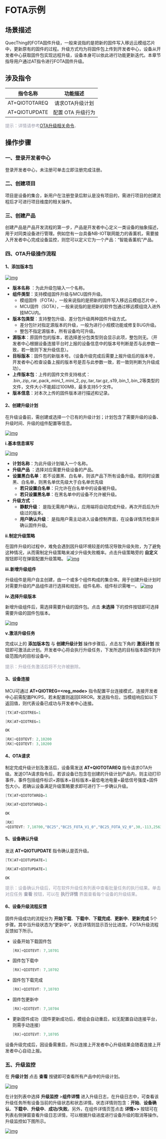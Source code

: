 # FOTA示例
## **场景描述**
QuecThing的FOTA固件升级，一般来说指的是把新的固件写入移远云模组芯片中，更新原有的固件的过程。升级方式均为将固件包上传到开发者中心，设备从开发者中心获取固件包实现远程升级，设备本身可以依此进行功能更新迭代。本章节指导用户通过AT指令进行FOTA固件升级。


## **涉及指令**

| 指令名称| 功能描述    |
|:--------:| :-------------:|
| AT+QIOTOTAREQ  | 请求OTA升级计划 |
| AT+QIOTUPDATE | 配置 OTA 升级行为 |


<font color=#999AAA >提示：详情请参考[OTA升级相关命令](/deviceDevelop/nb/AT/API/nb-at-05.md)。</font>

	
## **操作步骤**
### **一、登录开发者中心**
登录<a :href="toDevelopCenter()" target="_blank">开发者中心</a>，未注册可单击<a :href="toDevelopCenter('registerType')" target="_blank">立即注册</a>完成注册。
### **二、创建项目**

项目是设备的集合，新用户在注册登录后默认是没有项目的，需进行项目的创建流程后才可进行项目维度的相关操作。
### **三、创建产品** 

创建产品是产品开发流程的第一步，产品是开发者中心定义一类设备的抽象描述，用于对同类设备进行管理。例如您有一台具备NB-IOT联网能力的香薰机，需要接入开发者中心完成设备监控，则您可以定义它为一个产品：“智能香薰机”产品。
### **四、OTA升级操作流程**
#### **1、添加版本包**

<a data-fancybox title="img" href="/deviceDevelop/nb/AT/resource/03-1-1.png">![img](/deviceDevelop/nb/AT/resource/03-1-1.png)</a>

* __版本名称__ ：为此升级包输入一个名称。
* __组件类型__：支持模组固件升级与MCU固件升级。
	* 模组固件（FOTA），一般来说指的是把新的固件写入移远云模组芯片中 。
	* MCU固件（SOTA），一般来说指的是把新的软件包通过移远模组烧入进外挂MCU内。
* __版本包类型__：支持整包升级、差分包升级两种固件升级方式。
	* 差分包针对指定源版本的升级，一般为进行小规模功能或修复BUG升级。
	* 整包不指定源版本，所有设备均可升级。
* __源版本__：原固件包的版本，若选择差分包类型则会显示此项，整包则无。（开发者中心根据设备连接平台时上报的设备信息中的版本号判断是否与此参数一致，若一致则下发升级信息）。
* __目标版本__：固件包的新版本号。（设备升级完成后需要上报升级后的版本号，开发者中心检查设备上报的版本号是否与此参数一致，若一致则判断为升级成功）。
* __上传版本包__：上传的固件文件支持格式：
.bin,.zip,.rar,.pack,.mini_1,.mini_2,.py,.tar,.tar.gz,.s19,.bin_1,.bin_2等类型的文件，文件大小不能超过100MB，最多支持5个文件。
* __版本信息__：对本次上传的固件版本进行描述和记录。



#### **2、创建升级计划**

在升级设备前，需创建或选择一个已有的升级计划；计划包含了需要升级的设备、升级时间、升级的组件配置等信息。

<a data-fancybox title="img" href="/deviceDevelop/nb/AT/resource/03-1-2.png">![img](/deviceDevelop/nb/AT/resource/03-1-2.png)</a>

__i.基本信息填写__

<a data-fancybox title="img" href="/deviceDevelop/nb/AT/resource/03-1-3.png">![img](/deviceDevelop/nb/AT/resource/03-1-3.png)</a>


* __计划名称__：为此升级计划输入一个名称。
* __升级产品__ ：选择对应需要升级设备的产品。
* __设置黑白名单__：若不设置黑、白名单，则该产品下所有设备升级。若同时设置黑、白名单，则黑名单优先级大于白名单优先级
	* __若只设置白名单__：只允许在白名单中的设备被升级。
	* __若只设置黑名单__：在黑名单中的设备不允许被升级。
* __升级方式__ ：
	* __静默升级__： 是指无需用户确认，应用端将自动完成升级，再次开启后为升级过的版本。
	* __用户确认升级__： 是指用户需主动进入设备控制界面，在设备详情页检查并确认固件升级。

__ii.制定升级策略__

在固件升级的过程中，难免会遇到因升级环境较差的情况导致升级失败，为了避免这种情况，从而需制定升级策略来减少升级失败概率。点击升级策略旁的 __自定义__ 按钮即可在弹窗配置升级策略。
<a data-fancybox title="img" href="/deviceDevelop/nb/AT/resource/03-1-4.png">![img](/deviceDevelop/nb/AT/resource/03-1-4.png)</a>



__iii.新增升级组件__

升级组件是用户自主创建，由一个或多个组件构成的集合体。用于创建升级计划时对需要升级的产品组件进行选择和规划，组件名称、组件标识需唯一。
<a data-fancybox title="img" href="/deviceDevelop/nb/AT/resource/03-1-5.png">![img](/deviceDevelop/nb/AT/resource/03-1-5.png)</a>

__iv.选择升级版本__

新增升级组件后，需选择需要升级的固件包。点击 __未选择__ 下的控件按钮即可选择需要升级的固件包版本。

<a data-fancybox title="img" href="/deviceDevelop/nb/AT/resource/03-1-6.png">![img](/deviceDevelop/nb/AT/resource/03-1-6.png)</a>

__v.激活升级任务__

完成以上的 __添加版本包__ 与 __创建升级计划__ 操作步骤后，点击左下角的 __激活计划__ 按钮即可激活此计划。开发者中心将会执行升级任务，下发所选的目标版本固件到升级范围内的目标设备中。

<font color=#999AAA >提示：升级任务激活后将不允许被删除。</font>

#### **3、设备连接**
 
MCU可通过 __AT+QIOTREG=\<reg_mode\>__ 指令配置平台连接模式，连接开发者中心前需配置PK/PS，若未配置则返回ERROR。发送指令后，当模组响应如以下返回值，则代表设备已成功与开发者中心连接。 

```c
[TX]AT+QIOTREG=1

[RX]AT+QIOTREG=1

OK 

[RX]+QIOTEVT: 2,10200 
[RX]+QIOTEVT: 3,10200
```

#### **4、OTA请求**
制定完成升级计划及激活后，设备需发送 __AT+QIOTOTAREQ__ 指令请求OTA升级。发送OTA请求指令后，若该设备已包含在创建的升级计划产品内，则主动打印事件，事件包括组件标识+源版本+目标版本+最低电池电量+最低信号强度+固件包大小。若确认设备满足升级策略要求即可进行下一步确认升级。

```c
[TX]AT+QIOTOTAREQ=1

[RX]AT+QIOTOTAREQ=1

OK

[RX]
+QIOTEVT: 7,10700,"BC25","BC25_FOTA_V1_0","BC25_FOTA_V2_0",30,-113,2563
```

#### **5、设备确认升级**
发送 __AT+QIOTUPDATE__ 指令确认是否升级。

```c
[TX]AT+QIOTUPDATE=1

[RX]AT+QIOTUPDATE=1

OK
```
<font color=#999AAA >提示：设备确认升级后，可在软件升级任务列表中查看批量任务的执行结果。单击对应任务 __查看__ 按钮，可以在 __执行详情__ 界面查看每个设备的升级结果。</font>


#### **6、设备升级流程反馈**

固件升级成功的流程分为 __开始下载__、__下载中__、__下载完成__、__更新中__、__更新完成__ 5个步骤。其中当升级状态为“更新中”，状态详情则显示百分比进度。FOTA升级流程反馈如下所示。

* 设备开始下载固件包

	```c
	[RX]+QIOTEVT: 7,10701
	```
* 固件包下载中

	```c
	[RX]+QIOTEVT: 7,10702
	```	
* 固件包下载完成

	```c
	[RX]+QIOTEVT: 7,10703
	```	
* 固件包更新中

	```c
	[RX]+QIOTEVT: 7,10704
	```	
* 更新固件成功（固件更新成功后，模组会自动重启，如无配置自动连接平台，则需手动连接）

	```c
	[RX]+QIOTEVT: 7,10705
	```	
设备升级完成后，因设备需重启，所以连接上开发者中心升级结果会随着连接上开发者中心自动上报。




### **五、升级监控**

在 __升级计划__  点击 __查看__ 按键即可查看所有产品中的升级计划。

<a data-fancybox title="img" href="/deviceDevelop/nb/AT/resource/03-1-7.png">![img](/deviceDevelop/nb/AT/resource/03-1-7.png)</a>


在计划列表中选择 __升级监控__ >__组件详情__ 进入升级日志，在升级日志中，可查看该升级任务所有设备当前的升级状态和状态详情。状态详情则包含：__开始__、__设备确认__、__下载中__、__升级中__、__成功/失败__。另外，在组件详情页签点击 __详情>>__ 按钮可在列表右侧弹窗查看升级日志详情，可以根据升级进度进行设备升级的取消等操作。升级监控如下图所示。

<a data-fancybox title="img" href="/deviceDevelop/nb/AT/resource/03-1-8.png">![img](/deviceDevelop/nb/AT/resource/03-1-8.png)</a>


 